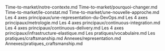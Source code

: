 Time-to-market/notre-contexte.md
Time-to-market/pourquoi-changer.md
Time-to-market/le-constat.md
Time-to-market/une-nouvelle-approche.md
Les 4 axes principaux/une-representation-du-DevOps.md
Les 4 axes principaux/metrologie.md
Les 4 axes principaux/continuous-integration.md
Les 4 axes principaux/continuous-delivery.md
Les 4 axes principaux/infrastructure-elastique.md
Les pratiques/vocabulaire.md
Les pratiques/craftsmanship.md
Annexes/representation.md
Annexes/pratiques_craftsmanship.md
